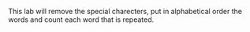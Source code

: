This lab will remove the special charecters, put in alphabetical order the words and count each word that is repeated.
